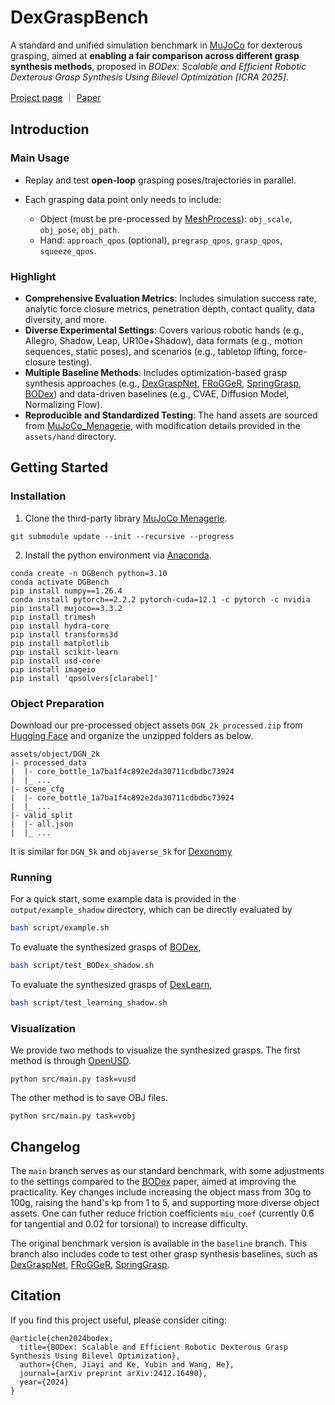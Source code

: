 # DexGraspBench

A standard and unified simulation benchmark in [MuJoCo](https://github.com/google-deepmind/mujoco/) for dexterous grasping, aimed at **enabling a fair comparison across different grasp synthesis methods**, proposed in *BODex: Scalable and Efficient Robotic Dexterous Grasp Synthesis Using Bilevel Optimization [ICRA 2025]*.

[Project page](https://pku-epic.github.io/BODex/) ｜ [Paper](https://arxiv.org/abs/2412.16490)

## Introduction

### Main Usage
- Replay and test **open-loop** grasping poses/trajectories in parallel.

- Each grasping data point only needs to include:
  - Object (must be pre-processed by [MeshProcess](https://github.com/JYChen18/MeshProcess)): `obj_scale`, `obj_pose`, `obj_path`.
  - Hand: `approach_qpos` (optional), `pregrasp_qpos`, `grasp_qpos`, `squeeze_qpos`.

### Highlight

- **Comprehensive Evaluation Metrics**: Includes simulation success rate, analytic force closure metrics, penetration depth, contact quality, data diversity, and more.
- **Diverse Experimental Settings**: Covers various robotic hands (e.g., Allegro, Shadow, Leap, UR10e+Shadow), data formats (e.g., motion sequences, static poses), and scenarios (e.g., tabletop lifting, force-closure testing).
- **Multiple Baseline Methods**: Includes optimization-based grasp synthesis approaches (e.g., [DexGraspNet](https://github.com/PKU-EPIC/DexGraspNet), [FRoGGeR](https://github.com/alberthli/frogger), [SpringGrasp](https://github.com/Stanford-TML/SpringGrasp_release), [BODex](https://pku-epic.github.io/BODex/)) and data-driven baselines (e.g., CVAE, Diffusion Model, Normalizing Flow).
- **Reproducible and Standardized Testing**: The hand assets are sourced from [MuJoCo_Menagerie](https://github.com/google-deepmind/mujoco_menagerie), with modification details provided in the `assets/hand` directory. 

## Getting Started

### Installation
1. Clone the third-party library [MuJoCo Menagerie](https://github.com/google-deepmind/mujoco_menagerie).
```
git submodule update --init --recursive --progress
```
2. Install the python environment via [Anaconda](https://www.anaconda.com/). 
```
conda create -n DGBench python=3.10 
conda activate DGBench
pip install numpy==1.26.4
conda install pytorch==2.2.2 pytorch-cuda=12.1 -c pytorch -c nvidia 
pip install mujoco==3.3.2
pip install trimesh
pip install hydra-core
pip install transforms3d
pip install matplotlib
pip install scikit-learn
pip install usd-core
pip install imageio
pip install 'qpsolvers[clarabel]'
```

### Object Preparation
Download our pre-processed object assets `DGN_2k_processed.zip` from [Hugging Face](https://huggingface.co/datasets/JiayiChenPKU/BODex) and organize the unzipped folders as below. 
```
assets/object/DGN_2k
|- processed_data
|  |- core_bottle_1a7ba1f4c892e2da30711cdbdbc73924
|  |_ ...
|- scene_cfg
|  |- core_bottle_1a7ba1f4c892e2da30711cdbdbc73924
|  |_ ...
|- valid_split
|  |- all.json
|  |_ ...
```
It is similar for `DGN_5k` and `objaverse_5k` for [Dexonomy](https://pku-epic.github.io/Dexonomy/)

### Running

For a quick start, some example data is provided in the `output/example_shadow` directory, which can be directly evaluated by
```bash
bash script/example.sh
```

To evaluate the synthesized grasps of [BODex](https://github.com/JYChen18/BODex),
```bash
bash script/test_BODex_shadow.sh
```

To evaluate the synthesized grasps of [DexLearn](https://github.com/JYChen18/DexLearn),
```bash
bash script/test_learning_shadow.sh
```

### Visualization
We provide two methods to visualize the synthesized grasps. The first method is through [OpenUSD](https://github.com/PixarAnimationStudios/OpenUSD). 
```
python src/main.py task=vusd
```
The other method is to save OBJ files.
```
python src/main.py task=vobj
```

## Changelog
The `main` branch serves as our standard benchmark, with some adjustments to the settings compared to the [BODex](https://arxiv.org/abs/2412.16490) paper, aimed at improving the practicality. Key changes include increasing the object mass from 30g to 100g, raising the hand's kp from 1 to 5, and supporting more diverse object assets. One can futher reduce friction coefficients `miu_coef` (currently 0.6 for tangential and 0.02 for torsional) to increase difficulty.

The original benchmark version is available in the `baseline` branch. This branch also includes code to test other grasp synthesis baselines, such as [DexGraspNet](https://github.com/PKU-EPIC/DexGraspNet), [FRoGGeR](https://github.com/alberthli/frogger), [SpringGrasp](https://github.com/Stanford-TML/SpringGrasp_release).


## Citation
If you find this project useful, please consider citing:
```
@article{chen2024bodex,
  title={BODex: Scalable and Efficient Robotic Dexterous Grasp Synthesis Using Bilevel Optimization},
  author={Chen, Jiayi and Ke, Yubin and Wang, He},
  journal={arXiv preprint arXiv:2412.16490},
  year={2024}
}
```
